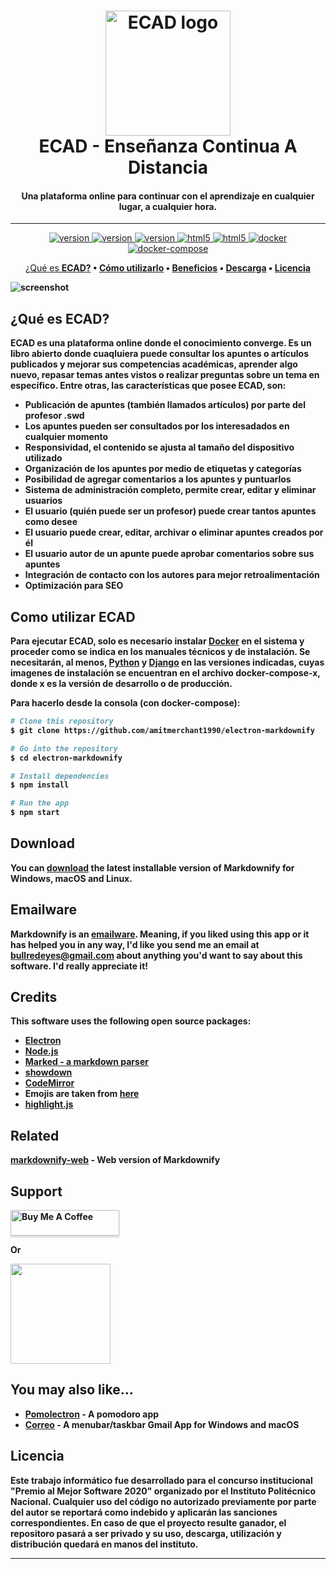 
<h1 align="center">
  <a href="http://github.com"><img src="https://i.ibb.co/W5qWsf8/ECAD-psd.png" alt="ECAD logo" width="200"></a>
  <br>
  ECAD - Enseñanza Continua A Distancia
</h1>

<h4 align="center">Una plataforma online para continuar con el aprendizaje en cualquier lugar, a cualquier hora.</h4>

<hr>

<p align="center">
  <a href="#"> <img src="https://img.shields.io/badge/versi%C3%B3n-1.0.3-blue.svg" alt="version"> </a>
  <a href="#"> <img src="https://img.shields.io/badge/python-3.1.3-F7CB3F.svg" alt="version"> </a>
  <a href="#"> <img src="https://img.shields.io/badge/django-3.0.3-09541F.svg" alt="version"> </a>
  <a href="#"> <img src="https://img.shields.io/badge/HTML5-orange.svg" alt="html5"> </a>
  <a href="#"> <img src="https://img.shields.io/badge/Bootstrap-purple.svg" alt="html5"> </a>
  <a href="#"> <img src="https://img.shields.io/badge/-docker-6CB5EE" alt="docker"> </a>
  <a href="#"> <img src="https://img.shields.io/badge/-docker%20compose-2391E6" alt="docker-compose"> </a>
</p>

<p align="center">
  <a href="#qué-es-ECAD">¿Qué es <b>ECAD<b>?</a> •
  <a href="#como-utilizar-ECAD">Cómo utilizarlo</a> •
  <a href="#beneficios">Beneficios</a> •
  <a href="#descarga">Descarga</a> •
  <a href="#licencia">Licencia</a>
</p>

![screenshot](https://raw.githubusercontent.com/amitmerchant1990/electron-markdownify/master/app/img/markdownify.gif)

## ¿Qué es **ECAD**?

ECAD es una plataforma online donde el conocimiento converge. Es un libro abierto donde cuaqluiera puede consultar los apuntes o artículos publicados y mejorar sus competencias académicas, aprender algo nuevo, repasar temas antes vistos o realizar preguntas sobre un tema en específico.
Entre otras, las características que posee ECAD, son:

* Publicación de apuntes (también llamados artículos) por parte del profesor
 .swd 
* Los apuntes pueden ser consultados por los interesadados en cualquier momento
* Responsividad, el contenido se ajusta al tamaño del dispositivo utilizado
* Organización de los apuntes por medio de etiquetas y categorías
* Posibilidad de agregar comentarios a los apuntes y puntuarlos
* Sistema de administración completo, permite crear, editar y eliminar usuarios
* El usuario (quién puede ser un profesor) puede crear tantos apuntes como desee
* El usuario puede crear, editar, archivar o eliminar apuntes creados por él
* El usuario autor de un apunte puede aprobar comentarios sobre sus apuntes
* Integración de contacto con los autores para mejor retroalimentación
* Optimización para SEO


## Como utilizar ECAD

Para ejecutar ECAD, solo es necesario instalar [Docker](https://www.docker.com/) en el sistema y proceder como se indica en los manuales técnicos y de instalación. 
Se necesitarán, al menos, [Python](https://www.python.org/downloads/) y [Django](https://www.djangoproject.com/) en las versiones indicadas, cuyas imagenes de instalación se encuentran en el archivo docker-compose-x, donde **x** es la versión de desarrollo o de producción.  

Para hacerlo desde la consola (con docker-compose):

```bash
# Clone this repository
$ git clone https://github.com/amitmerchant1990/electron-markdownify

# Go into the repository
$ cd electron-markdownify

# Install dependencies
$ npm install

# Run the app
$ npm start
```


## Download

You can [download](https://github.com/amitmerchant1990/electron-markdownify/releases/tag/v1.2.0) the latest installable version of Markdownify for Windows, macOS and Linux.

## Emailware

Markdownify is an [emailware](https://en.wiktionary.org/wiki/emailware). Meaning, if you liked using this app or it has helped you in any way, I'd like you send me an email at <bullredeyes@gmail.com> about anything you'd want to say about this software. I'd really appreciate it!

## Credits

This software uses the following open source packages:

- [Electron](http://electron.atom.io/)
- [Node.js](https://nodejs.org/)
- [Marked - a markdown parser](https://github.com/chjj/marked)
- [showdown](http://showdownjs.github.io/showdown/)
- [CodeMirror](http://codemirror.net/)
- Emojis are taken from [here](https://github.com/arvida/emoji-cheat-sheet.com)
- [highlight.js](https://highlightjs.org/)

## Related

[markdownify-web](https://github.com/amitmerchant1990/markdownify-web) - Web version of Markdownify

## Support

<a href="https://www.buymeacoffee.com/5Zn8Xh3l9" target="_blank"><img src="https://www.buymeacoffee.com/assets/img/custom_images/purple_img.png" alt="Buy Me A Coffee" style="height: 41px !important;width: 174px !important;box-shadow: 0px 3px 2px 0px rgba(190, 190, 190, 0.5) !important;-webkit-box-shadow: 0px 3px 2px 0px rgba(190, 190, 190, 0.5) !important;" ></a>

<p>Or</p> 

<a href="https://www.patreon.com/amitmerchant">
	<img src="https://c5.patreon.com/external/logo/become_a_patron_button@2x.png" width="160">
</a>

## You may also like...

- [Pomolectron](https://github.com/amitmerchant1990/pomolectron) - A pomodoro app
- [Correo](https://github.com/amitmerchant1990/correo) - A menubar/taskbar Gmail App for Windows and macOS

## Licencia
Este trabajo informático fue desarrollado para el concurso institucional "Premio al Mejor Software 2020" organizado por el Instituto Politécnico Nacional. Cualquier uso del código no autorizado previamente por parte del autor se reportará como indebido y aplicarán las sanciones correspondientes. En caso de que el proyecto resulte ganador, el repositoro pasará a ser privado y su uso, descarga, utilización y distribución quedará en manos del instituto.

---



